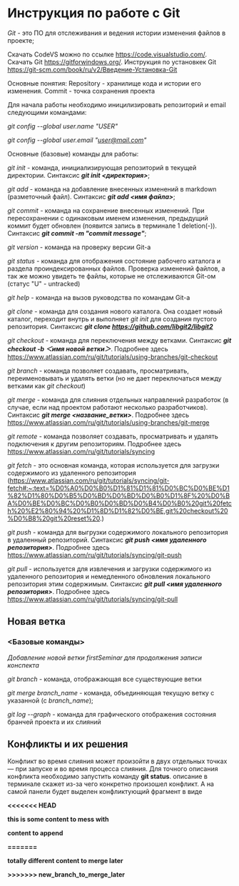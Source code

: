 # Инструкция по работе с Git

*Git* - это ПО для отслеживания и ведения истории изменения файлов в проекте;

Скачать CodeVS можно по ссылке https://code.visualstudio.com/. Скачать Git https://gitforwindows.org/. Инструкция по установкек Git https://git-scm.com/book/ru/v2/Введение-Установка-Git 

Основные понятия: Repository - хранилище кода и истории его изменения. Commit - точка сохранения проекта

Для начала работы необходимо иницилизировать репозиторий и email следующими командами:

*git config --global user.name "USER"*

*git config --global user.email "user@mail.com"*

Основные (базовые) команды для работы:

*git init* - команда, инициализирующая репозиторий в текущей директории. Синтаксис ***git init <директория>***;

*git add* - команда на добавление внесенных изменений в markdown (разметочный файл). Синтаксис ***git add <имя файла>***;

*git commit* - команда на сохранение внесенных изменений. При пересохранении с одинаковым именем изменения, предыдущий коммит будет обновлен (появится запись в терминале 1 deletion(-)). Синтаксис ***git commit -m "commit message"***;

*git version* - команда на проверку версии Git-а

*git status* - команда для отображения состояние рабочего каталога и раздела проиндексированных файлов. Проверка изменений файлов, а так же можно увидеть те файлы, которые не отслеживаются Git-ом (статус "U" - untracked)

*git help* - команда на вызов руководства по командам Git-а

*git clone* - команда для создания нового каталога. Она создает новый каталог, переходит внутрь и выполняет *git init* для создания пустого репозитория. Синтаксис ***git clone https://github.com/libgit2/libgit2***

*git checkout* - команда для переключения между ветками. Синтаксис ***git checkout -b ＜имя новой ветки＞***. Подробнее здесь https://www.atlassian.com/ru/git/tutorials/using-branches/git-checkout

*git branch* - команда позволяет создавать, просматривать, переименовывать и удалять ветки (но не дает переключаться между ветками как *git checkout*)

*git merge* - команда для слияния отдельных направлений разработок (в случае, если над проектом работают несколько разработчиков). Синтаксис ***git merge <название_ветки>***. Подробнее здесь https://www.atlassian.com/ru/git/tutorials/using-branches/git-merge

*git remote* - команда позволяет создавать, просматривать и удалять подключения к другим репозиториям. Подробнее здесь https://www.atlassian.com/ru/git/tutorials/syncing

*git fetch* - это основная команда, которая используется для загрузки содержимого из удаленного репозитория (https://www.atlassian.com/ru/git/tutorials/syncing/git-fetch#:~:text=%D0%A0%D0%B0%D1%81%D1%81%D0%BC%D0%BE%D1%82%D1%80%D0%B5%D0%BD%D0%BD%D0%B0%D1%8F%20%D0%BA%D0%BE%D0%BC%D0%B0%D0%BD%D0%B4%D0%B0%20git%20fetch%20%E2%80%94%20%D1%8D%D1%82%D0%BE,git%20checkout%20%D0%B8%20git%20reset%20.)

*git push* - команда для выгрузки содержимого локального репозитория в удаленный репозиторий. Синтаксис ***git push <имя удаленного репозитория>***. Подробнее здесь https://www.atlassian.com/ru/git/tutorials/syncing/git-push

*git pull* - используется для извлечения и загрузки содержимого из удаленного репозитория и немедленного обновления локального репозитория этим содержимым. Синтаксис ***git pull <имя удаленного репозитория>***. Подробнее здесь https://www.atlassian.com/ru/git/tutorials/syncing/git-pull

## Новая ветка
### <Базовые команды>

*Добавление новой ветки firstSeminar для продолжения записи конспекта*

*git branch* - команда, отображающая все существующие ветки

*git merge branch_name* - команда, объединяющая текущую ветку с указанной (с *branch_name*);

*git log --graph* - команда для графического отображения состояния бранчей проекта и их слияний

## Конфликты и их решения

Конфликт во время слияния может произойти в двух отдельных точках — при запуске и во время процесса слияния. Для точного описания конфликта необходимо запустить команду **git status**. описание в терминале скажет из-за чего конкретно произошел конфликт. А на самой панели будет выделен конфликтующий фрагмент в виде

**<<<<<<< HEAD**

**this is some content to mess with**

**content to append**

**=======**

**totally different content to merge later**

**>>>>>>> new_branch_to_merge_later**